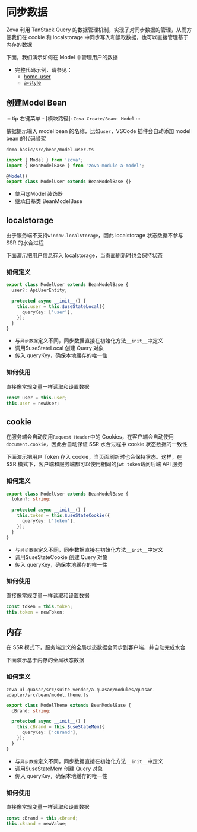 # 同步数据

Zova 利用 TanStack Query 的数据管理机制，实现了对同步数据的管理，从而方便我们在 cookie 和 localstorage 中同步写入和读取数据，也可以直接管理基于内存的数据

下面，我们演示如何在 Model 中管理用户的数据

- 完整代码示例，请参见：
  - [home-user](https://github.com/cabloy/zova/blob/main/zova-dev/src/suite/a-home/modules/home-user/src/bean/model.user.ts)
  - [a-style](https://github.com/cabloy/zova/blob/main/zova-dev/src/suite-vendor/a-zova/modules/a-style/src/bean/bean.theme.ts)

## 创建Model Bean

::: tip
右键菜单 - [模块路径]: `Zova Create/Bean: Model`
:::

依据提示输入 model bean 的名称，比如`user`，VSCode 插件会自动添加 model bean 的代码骨架

`demo-basic/src/bean/model.user.ts`

```typescript
import { Model } from 'zova';
import { BeanModelBase } from 'zova-module-a-model';

@Model()
export class ModelUser extends BeanModelBase {}
```

- 使用@Model 装饰器
- 继承自基类 BeanModelBase

## localstorage

由于服务端不支持`window.localStorage`，因此 localstorage 状态数据不参与 SSR 的水合过程

下面演示把用户信息存入 localstorage，当页面刷新时也会保持状态

### 如何定义

```typescript
export class ModelUser extends BeanModelBase {
  user?: ApiUserEntity;

  protected async __init__() {
    this.user = this.$useStateLocal({
      queryKey: ['user'],
    });
  }
}
```

- 与`异步数据`定义不同，同步数据直接在初始化方法`__init__`中定义
- 调用$useStateLocal 创建 Query 对象
- 传入 queryKey，确保本地缓存的唯一性

### 如何使用

直接像常规变量一样读取和设置数据

```typescript
const user = this.user;
this.user = newUser;
```

## cookie

在服务端会自动使用`Request Header`中的 Cookies，在客户端会自动使用`document.cookie`，因此会自动保证 SSR 水合过程中 cookie 状态数据的一致性

下面演示把用户 Token 存入 cookie，当页面刷新时也会保持状态。这样，在 SSR 模式下，客户端和服务端都可以使用相同的`jwt token`访问后端 API 服务

### 如何定义

```typescript
export class ModelUser extends BeanModelBase {
  token?: string;

  protected async __init__() {
    this.token = this.$useStateCookie({
      queryKey: ['token'],
    });
  }
}
```

- 与`异步数据`定义不同，同步数据直接在初始化方法`__init__`中定义
- 调用$useStateCookie 创建 Query 对象
- 传入 queryKey，确保本地缓存的唯一性

### 如何使用

直接像常规变量一样读取和设置数据

```typescript
const token = this.token;
this.token = newToken;
```

## 内存

在 SSR 模式下，服务端定义的全局状态数据会同步到客户端，并自动完成水合

下面演示基于内存的全局状态数据

### 如何定义

`zova-ui-quasar/src/suite-vendor/a-quasar/modules/quasar-adapter/src/bean/model.theme.ts`

```typescript
export class ModelTheme extends BeanModelBase {
  cBrand: string;

  protected async __init__() {
    this.cBrand = this.$useStateMem({
      queryKey: ['cBrand'],
    });
  }
}
```

- 与`异步数据`定义不同，同步数据直接在初始化方法`__init__`中定义
- 调用$useStateMem 创建 Query 对象
- 传入 queryKey，确保本地缓存的唯一性

### 如何使用

直接像常规变量一样读取和设置数据

```typescript
const cBrand = this.cBrand;
this.cBrand = newValue;
```
